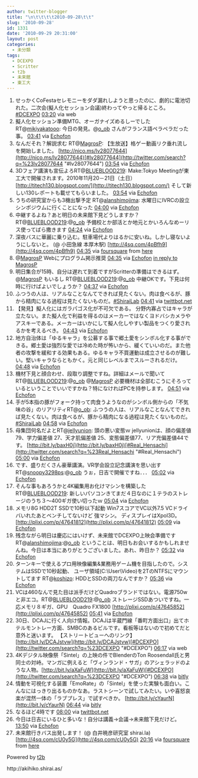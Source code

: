 ```yaml
---
author: twitter-blogger
title: "\n\t\t\t\t2010-09-28\t\t"
slug: '2010-09-28'
id: 1331
date: '2010-09-29 20:31:00'
layout: post
categories:
  - 未分類
tags:
  - DCEXPO
  - Scritter
  - t2b
  - 未来館
  - 東工大
---
```


<div xmlns:georss="http://www.georss.org/georss">

1.  <span><span>せっかくCoFestaセレモニーをダダ漏れしようと思ったのに、劇的に電池切れた。二次会(擬人化セッション会議)終わってやっと帰るところ。[#DCEXPO](http://twitter.com/search?q=%23DCEXPO "#DCEXPO")</span> <span>[<span>03:20</span>](http://twitter.com/o_ob/status/25788673638) <span>via web</span></span></span>
2.  <span><span>擬人化セッション準備MTG、オーガナイズめるしーでしたRT@[mikiyakatooo](http://twitter.com/mikiyakatooo "mikiyakatooo"): 今日の発見。@[o_ob](http://twitter.com/o_ob "o_ob") さんがフランス語ペラペラだった事。</span> <span>[<span>03:41</span>](http://twitter.com/o_ob/status/25790582798) <span>via [Echofon](http://www.echofon.com/)</span></span></span>
3.  <span><span>なんだそれ？解説求む RT@[MagrosP](http://twitter.com/MagrosP "MagrosP"): 【生放送】格ゲー動画リク垂れ流し を開始しました。 [http://nico.ms/lv28077644](http://nico.ms/lv28077644)[#lv28077644](http://twitter.com/search?q=%23lv28077644 "#lv28077644")</span> <span>[<span>03:54</span>](http://twitter.com/o_ob/status/25791680113) <span>via [Echofon](http://www.echofon.com/)</span></span></span>
4.  <span><span>3Dフェア講演も宣伝よろRT@[BLUEBLOOD219](http://twitter.com/BLUEBLOOD219 "BLUEBLOOD219"): Make:Tokyo Meetingが東工大で開催されます。2010年11月20－21日（土日） [http://titech130.blogspot.com/](http://titech130.blogspot.com/) そして新しい130レポートも載せてもらいました。</span> <span>[<span>03:54</span>](http://twitter.com/o_ob/status/25791760500) <span>via [Echofon](http://www.echofon.com/)</span></span></span>
5.  <span><span>うちの研究室からも3機出撃予定 RT@[alanshimojima](http://twitter.com/alanshimojima "alanshimojima"): 水曜日にIVRCの設立シンポジウムに行くことになった</span> <span>[<span>04:00</span>](http://twitter.com/o_ob/status/25792310254) <span>via [Echofon](http://www.echofon.com/)</span></span></span>
6.  <span><span>中継するよね？あと明日の未来館下見どうしますか？RT@[BLUEBLOOD219](http://twitter.com/BLUEBLOOD219 "BLUEBLOOD219"):@[o_ob](http://twitter.com/o_ob "o_ob") 予備校とか部活とか地元とかいろんなめーリス使ってばら撒きます</span> <span>[<span>04:24</span>](http://twitter.com/o_ob/status/25794475966) <span>via [Echofon](http://www.echofon.com/)</span></span></span>
7.  <span><span>深夜バスに華麗に乗り込む。駐車場代よりはるかに安いね。しかし寝ないようにしないと。 (@ 小田急線 本厚木駅) [http://4sq.com/4pBfh9](http://4sq.com/4pBfh9)</span> <span>[<span>04:35</span>](http://twitter.com/o_ob/status/25795398837) <span>via [foursquare](http://foursquare.com)</span> from [here<span></span>](http://maps.google.com/maps?q=35.43934309,139.36423302)</span></span>
8.  <span><span>@[MagrosP](http://twitter.com/MagrosP "MagrosP") Webにプログラム掲示推奨</span> <span>[<span>04:35</span>](http://twitter.com/o_ob/status/25795456269) <span>via [Echofon](http://www.echofon.com/)</span> [in reply to MagrosP](http://twitter.com/MagrosP/status/25794822344)</span></span>
9.  <span><span>明日集合が15時、自分は遅れて到着ですがScritterの準備はできるはず。@[MagrosP](http://twitter.com/MagrosP "MagrosP") もいるし RT@[BLUEBLOOD219](http://twitter.com/BLUEBLOOD219 "BLUEBLOOD219"):@[o_ob](http://twitter.com/o_ob "o_ob") 中継OKです。下見は何時に行けばよいでしょうか？</span> <span>[<span>04:37</span>](http://twitter.com/o_ob/status/25795628767) <span>via [Echofon](http://www.echofon.com/)</span></span></span>
10.  <span><span>ふつうの人は、リアルなことなんてできれば見たくない。肉は食べるが、豚から精肉になる過程は見たくないものだ。[#ShiraiLab](http://twitter.com/search?q=%23ShiraiLab "#ShiraiLab")</span> <span>[<span>04:41</span>](http://twitter.com/o_ob/status/25795934896) <span>via [twittbot.net](http://twittbot.net/)</span></span></span>
11.  <span><span>【発見】擬人化にはガラパゴス化が不可欠である。 分野内寡占ではキャラが立たない。また擬人化で利益を得るのはメーカーではなくヨドバシカメラやアスキーである。メーカーはいかにして擬人化しやすい製品をつくり愛されるかを考えるべき。</span> <span>[<span>04:43</span>](http://twitter.com/o_ob/status/25796113656) <span>via [Echofon](http://www.echofon.com/)</span></span></span>
12.  <span><span>地方自治体は「ゆるキャラ」を公募する事で郷土愛をシンボル化する事ができる。郷土愛は強烈な愛では冷めた時が怖いから、緩くていいのだ。また他者の攻撃を緩和する効果もある。ゆるキャラ不買運動は成立させるのが難しい。堅いキャラならともかく。元と同じレベルまでスルーされるだけ。</span> <span>[<span>04:48</span>](http://twitter.com/o_ob/status/25796621974) <span>via [Echofon](http://www.echofon.com/)</span></span></span>
13.  <span><span>機材下見と顔合わせ、段取り調整ですね。詳細はメールで聞いて RT@[BLUEBLOOD219](http://twitter.com/BLUEBLOOD219 "BLUEBLOOD219"):@[o_ob](http://twitter.com/o_ob "o_ob") @[MagrosP](http://twitter.com/MagrosP "MagrosP") 必要機材は全部むこうにそろっているということでいいですかね？特になければPCを持参します。</span> <span>[<span>04:51</span>](http://twitter.com/o_ob/status/25796830745) <span>via [Echofon](http://www.echofon.com/)</span></span></span>
14.  <span><span>手が5本指の豚がフォーク持って肉食うようなのがシンボル側からの「不気味の谷」のリアリティRT@[o_ob](http://twitter.com/o_ob "o_ob"): ふつうの人は、リアルなことなんてできれば見たくない。肉は食べるが、豚から精肉になる過程は見たくないものだ。[#ShiraiLab](http://twitter.com/search?q=%23ShiraiLab "#ShiraiLab")</span> <span>[<span>04:58</span>](http://twitter.com/o_ob/status/25797403227) <span>via [Echofon](http://www.echofon.com/)</span></span></span>
15.  <span><span>母集団何名だよとRT@[jellyunion](http://twitter.com/jellyunion "jellyunion"): 頭の悪い変態ｗ jellyunionは、顔の偏差値 79、学力偏差値 27、天才肌偏差値 25、変態偏差値77、リア充偏差値44です。 [http://bit.ly/baxH0j](http://bit.ly/baxH0j)[#Real_Hensachi](http://twitter.com/search?q=%23Real_Hensachi "#Real_Hensachi")</span> <span>[<span>05:00</span>](http://twitter.com/o_ob/status/25797618471) <span>via [Echofon](http://www.echofon.com/)</span></span></span>
16.  <span><span>です、盛りだくさん豪華講演。VR学会設立記念講演を思い出す RT@[snoopy3298ps](http://twitter.com/snoopy3298ps "snoopy3298ps"):@[o_ob](http://twitter.com/o_ob "o_ob") うぉ，日吉で開催ですね．．．</span> <span>[<span>05:02</span>](http://twitter.com/o_ob/status/25797760122) <span>via [Echofon](http://www.echofon.com/)</span></span></span>
17.  <span><span>そんな事もあろうかと4K編集用お化けマシンを構築した RT@[BLUEBLOOD219](http://twitter.com/BLUEBLOOD219 "BLUEBLOOD219"): 新しいパソコンきてまだ４日なのに１テラのストレージのうち３～400ギガ使い切ったｗ</span> <span>[<span>05:04</span>](http://twitter.com/o_ob/status/25797938538) <span>via [Echofon](http://www.echofon.com/)</span></span></span>
18.  <span><span>メモリ8G HDD2T SSDで10秒以下起動 Win7スコアでVC以外7.5 VCドライバいれたあとベンチしてないけど 強マシン。 ディスプレイはXpol3D。 [http://plixi.com/p/47641812](http://plixi.com/p/47641812)</span> <span>[<span>05:09</span>](http://twitter.com/o_ob/status/25798379688) <span>via [Echofon](http://www.echofon.com/)</span></span></span>
19.  <span><span>残念ながら明日は慶応にはいけず、未来館でDCEXPO上映会準備です RT@[alanshimojima](http://twitter.com/alanshimojima "alanshimojima"):@[o_ob](http://twitter.com/o_ob "o_ob") ということは、明日もお会いするかもしれませんね。今日は本当にありがとうございました。あれ、昨日か？</span> <span>[<span>05:32</span>](http://twitter.com/o_ob/status/25800281684) <span>via [Echofon](http://www.echofon.com/)</span></span></span>
20.  <span><span>ターンキーで使えるプロ用映像編集&業務用ゲーム機を目指したので。システムはSSDで10秒起動、 ユーザ領域(C:\User\Video)を2TのNTFSにマウントしてます RT@[koshizo](http://twitter.com/koshizo "koshizo"): HDDとSSDの両刀なんですか？</span> <span>[<span>05:36</span>](http://twitter.com/o_ob/status/25800659664) <span>via [Echofon](http://www.echofon.com/)</span></span></span>
21.  <span><span>VCは460なんで見た目は派手だけどQuadroブランドではない。電源750wと非エコ。RT@[BLUEBLOOD219](http://twitter.com/BLUEBLOOD219 "BLUEBLOOD219"):@[o_ob](http://twitter.com/o_ob "o_ob") ストレージSSDあついですね。一応メモリ８ギガ、GPU　Quadro FX1800 [http://plixi.com/p/47645852](http://plixi.com/p/47645852)</span> <span>[<span>05:41</span>](http://twitter.com/o_ob/status/25801060423) <span>via [Echofon](http://www.echofon.com/)</span></span></span>
22.  <span><span>30日、DCAJに行く人向け情報。DCAJは半蔵門線「番町方面出口」出てホテルモントレー方面、SMBCのあるビルです。看板等はないので初めてだと意外と迷います。 【ストリートビューへのリンク】 [http://bit.ly/DCAJstvw](http://bit.ly/DCAJstvw)[#DCEXPO](http://twitter.com/search?q=%23DCEXPO "#DCEXPO")</span> <span>[<span>06:17</span>](http://twitter.com/o_ob/status/25803931902) <span>via web</span></span></span>
23.  <span><span>4Kデジタル映像祭「Sintel」の上映の件でBlenderのTon Roosendall氏と男同士の対峙。マンガに例えると「ヴィンランド・サガ」のアシェラッドのような人物。[http://bit.ly/aXaFuW](http://bit.ly/aXaFuW)[#DCEXPO](http://twitter.com/search?q=%23DCEXPO "#DCEXPO")</span> <span>[<span>06:38</span>](http://twitter.com/o_ob/status/25805441992) <span>via [bitly](http://bit.ly)</span></span></span>
24.  <span><span>情動を可視化する装置「EmoRate」の「Sintel」を使った実験も面白い。こんなにはっきり出るものかなあ。ラストシーンで試してみたい。いや喜怒哀楽が混然一体の「ラブプレス」で試すべきか。 [http://bit.ly/cYaurN](http://bit.ly/cYaurN)</span> <span>[<span>06:44</span>](http://twitter.com/o_ob/status/25805896282) <span>via [bitly](http://bit.ly)</span></span></span>
25.  <span><span>なるほど4時です</span> <span>[<span>08:00</span>](http://twitter.com/o_ob/status/25811079809) <span>via [twittbot.net](http://twittbot.net/)</span></span></span>
26.  <span><span>今日は日吉にいるひと多いな！自分は講義→会議→未来館下見だけど。</span> <span>[<span>13:50</span>](http://twitter.com/o_ob/status/25836936758) <span>via [Echofon](http://www.echofon.com/)</span></span></span>
27.  <span><span>未来館行きバス出発します！ (@ 白井暁彦研究室 shirai.la) [http://4sq.com/cU0y5G](http://4sq.com/cU0y5G)</span> <span>[<span>20:16</span>](http://twitter.com/o_ob/status/25861848501) <span>via [foursquare](http://foursquare.com)</span> from [here<span></span>](http://maps.google.com/maps?q=35.4863235,139.3416822)</span></span>

</div>

Powered by [t2b](http://t2b.utilz.jp/)

<div>http://akihiko.shirai.as/</div>